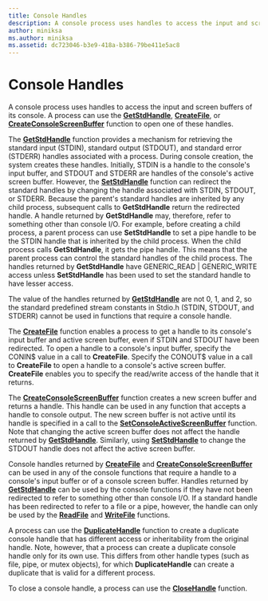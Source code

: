 ```yaml
---
title: Console Handles
description: A console process uses handles to access the input and screen buffers of its console. A process can use the GetStdHandle, CreateFile, or CreateConsoleScreenBuffer function to open one of these handles.
author: miniksa
ms.author: miniksa
ms.assetid: dc723046-b3e9-418a-b386-79be411e5ac8
---
```


# Console Handles


A console process uses handles to access the input and screen buffers of its console. A process can use the [**GetStdHandle**](getstdhandle.md), [**CreateFile**](https://msdn.microsoft.com/library/windows/desktop/aa363858), or [**CreateConsoleScreenBuffer**](createconsolescreenbuffer.md) function to open one of these handles.

The [**GetStdHandle**](getstdhandle.md) function provides a mechanism for retrieving the standard input (STDIN), standard output (STDOUT), and standard error (STDERR) handles associated with a process. During console creation, the system creates these handles. Initially, STDIN is a handle to the console's input buffer, and STDOUT and STDERR are handles of the console's active screen buffer. However, the [**SetStdHandle**](setstdhandle.md) function can redirect the standard handles by changing the handle associated with STDIN, STDOUT, or STDERR. Because the parent's standard handles are inherited by any child process, subsequent calls to **GetStdHandle** return the redirected handle. A handle returned by **GetStdHandle** may, therefore, refer to something other than console I/O. For example, before creating a child process, a parent process can use **SetStdHandle** to set a pipe handle to be the STDIN handle that is inherited by the child process. When the child process calls **GetStdHandle**, it gets the pipe handle. This means that the parent process can control the standard handles of the child process. The handles returned by **GetStdHandle** have GENERIC\_READ | GENERIC\_WRITE access unless **SetStdHandle** has been used to set the standard handle to have lesser access.

The value of the handles returned by [**GetStdHandle**](getstdhandle.md) are not 0, 1, and 2, so the standard predefined stream constants in Stdio.h (STDIN, STDOUT, and STDERR) cannot be used in functions that require a console handle.

The [**CreateFile**](https://msdn.microsoft.com/library/windows/desktop/aa363858) function enables a process to get a handle to its console's input buffer and active screen buffer, even if STDIN and STDOUT have been redirected. To open a handle to a console's input buffer, specify the CONIN$ value in a call to **CreateFile**. Specify the CONOUT$ value in a call to **CreateFile** to open a handle to a console's active screen buffer. **CreateFile** enables you to specify the read/write access of the handle that it returns.

The [**CreateConsoleScreenBuffer**](createconsolescreenbuffer.md) function creates a new screen buffer and returns a handle. This handle can be used in any function that accepts a handle to console output. The new screen buffer is not active until its handle is specified in a call to the [**SetConsoleActiveScreenBuffer**](setconsoleactivescreenbuffer.md) function. Note that changing the active screen buffer does not affect the handle returned by [**GetStdHandle**](getstdhandle.md). Similarly, using [**SetStdHandle**](setstdhandle.md) to change the STDOUT handle does not affect the active screen buffer.

Console handles returned by [**CreateFile**](https://msdn.microsoft.com/library/windows/desktop/aa363858) and [**CreateConsoleScreenBuffer**](createconsolescreenbuffer.md) can be used in any of the console functions that require a handle to a console's input buffer or of a console screen buffer. Handles returned by [**GetStdHandle**](getstdhandle.md) can be used by the console functions if they have not been redirected to refer to something other than console I/O. If a standard handle has been redirected to refer to a file or a pipe, however, the handle can only be used by the [**ReadFile**](https://msdn.microsoft.com/library/windows/desktop/aa365467) and [**WriteFile**](https://msdn.microsoft.com/library/windows/desktop/aa365747) functions.

A process can use the [**DuplicateHandle**](https://msdn.microsoft.com/library/windows/desktop/ms724251) function to create a duplicate console handle that has different access or inheritability from the original handle. Note, however, that a process can create a duplicate console handle only for its own use. This differs from other handle types (such as file, pipe, or mutex objects), for which **DuplicateHandle** can create a duplicate that is valid for a different process.

To close a console handle, a process can use the [**CloseHandle**](https://msdn.microsoft.com/library/windows/desktop/ms724211) function.

 

 




